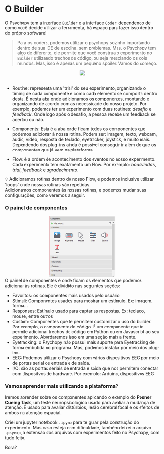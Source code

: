 # O Builder

O Psychopy tem a interface `Builder` e a interface `Coder`, dependendo de como você decide utilizar a ferramenta, há espaço para fazer isso dentro do próprio software!!
> Para os coders, podemos utilizar o psychopy sozinho importando dentro de sua IDE de escolha, sem problemas.
Mas, o Psychopy tem algo de diferente, ele permite que você construa o experimento no `Builder` utilizando trechos de código, ou seja mesclando os dois mundos. Mas, isso é apenas um pequeno spoiler. Vamos do começo.

<div align="center">
<img src="image-1.png" height=300px >
</div>
<br>

- Routine: representa uma 'trial' do seu experimento, organizando o timing de cada componente e como cada elemento se comporta dentro desta. É nesta aba onde adicionamos os componentes, montando e organizando de acordo com as necessidade do nosso projeto. Por exemplo, podemos ter um experimento com duas routines: _desafio_ e _feedback_. Onde logo após o desafio, a pessoa recebe um feedback se acertou ou não.

- Components: Esta é a aba onde ficam todos os componentes que podemos adicionar à nossa rotina. Podem ser: imagem, texto, webcam, áudio, vídeo, resposta de teclado, eyetracker, joystick, e muito mais. Dependendo dos plug-ins ainda é possível conseguir ir além do que os componentes que já vem na plataforma.

- Flow: é a ordem de acontecimento dos eventos no nosso experimento. Cada experimento tem exatamento um Flow. Por exemplo: _boasvindas_, _trial_, _feedback_ e _agradecimento_.


:bulb: Adicionamos rotinas dentro do nosso Flow, e podemos inclusive utilizar 'loops' onde nossas rotinas são repetidas. <br> Adicionamos componentes às nossas rotinas, e podemos mudar suas configurações, como veremos a seguir.

### O painel de componentes
<div align="center">
<img src="images/components_panel.png" height=200>
</div>
O painel de componentes é onde ficam os elementos que podemos adicionar às rotinas. Ele é dividido nas seguintes seções:<br>

- Favoritos: os componentes mais usados pelo usuário
- Stimuli: Componentes usados para mostrar um estímulo. Ex: imagem, forma...
- Responses: Estímulo usado para captar as respostas. Ex: teclado, mouse, entre outros
- Custom: Componentes que te permitem customizar o uso do builder. Por exemplo, o componente de código. É um componente que te permite adicionar trechos de código em Python ou em Javascript ao seu experimento. Abordaremos isso em uma seção mais a frente.
- Eyetracking: o Psychopy não possui mais suporte para Eyetracking de forma embutida no programa. Mas, podemos instalar por meio dos plug-ins.  
- EEG: Podemos utilizar o Psychopy com vários dispositivos EEG por meio de portas serial de entrada e de saída.
- I/O: são as portas seriais de entrada e saída que nos permitem conectar com dispositvos de hardware. Por exemplo: Arduino, dispositivos EEG


### Vamos aprender mais utilizando a plataforma?

Iremos aprender sobre os componentes aplicando o exemplo do **Posner Cueing Task**, um teste neuropsicológico usado para avaliar a mudança de atenção. É usado para avaliar distúrbios, lesão cerebral focal e os efeitos de ambos na atenção espacial.

Criei um jupyter notebook `.ipynb` para te guiar pela construção do experimento. Mas caso esteja com dificuldade, também deixei o arquivo `.psyexp`, a extensão dos arquivos com experimentos feito no Psychopy, com tudo feito.

Bora?